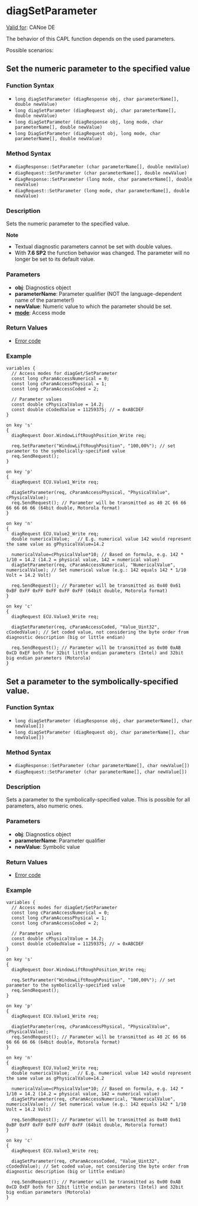 # diagSetParameter

[Valid for](../../../Shared/FeatureAvailability.md): CANoe DE

The behavior of this CAPL function depends on the used parameters.

Possible scenarios:

## Set the numeric parameter to the specified value

### Function Syntax

- `long diagSetParameter (diagResponse obj, char parameterName[], double newValue)`
- `long diagSetParameter (diagRequest obj, char parameterName[], double newValue)`
- `long diagSetParameter (diagResponse obj, long mode, char parameterName[], double newValue)`
- `long DiagSetParameter (diagRequest obj, long mode, char parameterName[], double newValue)`

### Method Syntax

- `diagResponse::SetParameter (char parameterName[], double newValue)`
- `diagRequest::SetParameter (char parameterName[], double newValue)`
- `diagResponse::SetParameter (long mode, char parameterName[], double newValue)`
- `diagRequest::SetParameter (long mode, char parameterName[], double newValue)`

### Description

Sets the numeric parameter to the specified value.

**Note**

- Textual diagnostic parameters cannot be set with double values.
- With **7.6 SP2** the function behavior was changed. The parameter will no longer be set to its default value.

### Parameters

- **obj**: Diagnostics object
- **parameterName**: Parameter qualifier (NOT the language-dependent name of the parameter!)
- **newValue**: Numeric value to which the parameter should be set.
- **[mode](../CAPLfunctionsDiagnosticsAccessMode.md)**: Access mode

### Return Values

- [Error code](../CAPLfunctionsDiagnosticsErrorCode.md)

### Example

```plaintext
variables {
  // Access modes for diagGet/SetParameter
  const long cParamAccessNumerical = 0;
  const long cParamAccessPhysical = 1;
  const long cParamAccessCoded = 2;

  // Parameter values
  const double cPhysicalValue = 14.2;
  const double cCodedValue = 11259375; // = 0xABCDEF
}

on key 's'
{
  diagRequest Door.WindowLiftRoughPosition_Write req;

  req.SetParameter("WindowLiftRoughPosition", "100,00%"); // set parameter to the symbolically-specified value
  req.SendRequest();
}

on key 'p'
{
  diagRequest ECU.Value1_Write req;

  diagSetParameter(req, cParamAccessPhysical, "PhysicalValue", cPhysicalValue);
  req.SendRequest(); // Parameter will be transmitted as 40 2C 66 66 66 66 66 66 (64bit double, Motorola format)
}

on key 'n'
{
  diagRequest ECU.Value2_Write req;
  double numericalValue;   // E.g. numerical value 142 would represent the same value as gPhysicalValue=14.2

  numericalValue=cPhysicalValue*10; // Based on formula, e.g. 142 * 1/10 = 14.2 (14.2 = physical value, 142 = numerical value)
  diagSetParameter(req, cParamAccessNumerical, "NumericalValue", numericalValue); // Set numerical value (e.g.: 142 equals 142 * 1/10 Volt = 14.2 Volt)

  req.SendRequest(); // Parameter will be transmitted as 0x40 0x61 0xBF 0xFF 0xFF 0xFF 0xFF 0xFF (64bit double, Motorola format)
}

on key 'c'
{
  diagRequest ECU.Value3_Write req;

  diagSetParameter(req, cParamAccessCoded, "Value_Uint32", cCodedValue); // Set coded value, not considering the byte order from diagnostic description (big or little endian)

  req.SendRequest(); // Parameter will be transmitted as 0x00 0xAB 0xCD 0xEF both for 32bit little endian parameters (Intel) and 32bit big endian parameters (Motorola)
}
```

## Set a parameter to the symbolically-specified value.

### Function Syntax

- `long diagSetParameter (diagResponse obj, char parameterName[], char newValue[])`
- `long diagSetParameter (diagRequest obj, char parameterName[], char newValue[])`

### Method Syntax

- `diagResponse::SetParameter (char parameterName[], char newValue[])`
- `diagRequest::SetParameter (char parameterName[], char newValue[])`

### Description

Sets a parameter to the symbolically-specified value. This is possible for all parameters, also numeric ones.

### Parameters

- **obj**: Diagnostics object
- **parameterName**: Parameter qualifier
- **newValue**: Symbolic value

### Return Values

- [Error code](../CAPLfunctionsDiagnosticsErrorCode.md)

### Example

```plaintext
variables {
  // Access modes for diagGet/SetParameter
  const long cParamAccessNumerical = 0;
  const long cParamAccessPhysical = 1;
  const long cParamAccessCoded = 2;

  // Parameter values
  const double cPhysicalValue = 14.2;
  const double cCodedValue = 11259375; // = 0xABCDEF
}

on key 's'
{
  diagRequest Door.WindowLiftRoughPosition_Write req;

  req.SetParameter("WindowLiftRoughPosition", "100,00%"); // set parameter to the symbolically-specified value
  req.SendRequest();
}

on key 'p'
{
  diagRequest ECU.Value1_Write req;

  diagSetParameter(req, cParamAccessPhysical, "PhysicalValue", cPhysicalValue);
  req.SendRequest(); // Parameter will be transmitted as 40 2C 66 66 66 66 66 66 (64bit double, Motorola format)
}

on key 'n'
{
  diagRequest ECU.Value2_Write req;
  double numericalValue;   // E.g. numerical value 142 would represent the same value as gPhysicalValue=14.2

  numericalValue=cPhysicalValue*10; // Based on formula, e.g. 142 * 1/10 = 14.2 (14.2 = physical value, 142 = numerical value)
  diagSetParameter(req, cParamAccessNumerical, "NumericalValue", numericalValue); // Set numerical value (e.g.: 142 equals 142 * 1/10 Volt = 14.2 Volt)

  req.SendRequest(); // Parameter will be transmitted as 0x40 0x61 0xBF 0xFF 0xFF 0xFF 0xFF 0xFF (64bit double, Motorola format)
}

on key 'c'
{
  diagRequest ECU.Value3_Write req;

  diagSetParameter(req, cParamAccessCoded, "Value_Uint32", cCodedValue); // Set coded value, not considering the byte order from diagnostic description (big or little endian)

  req.SendRequest(); // Parameter will be transmitted as 0x00 0xAB 0xCD 0xEF both for 32bit little endian parameters (Intel) and 32bit big endian parameters (Motorola)
}
```
